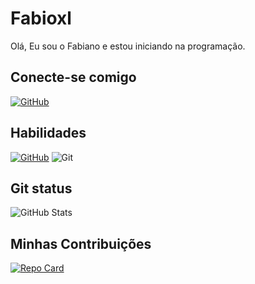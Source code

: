 # Fabioxl
Olá, Eu sou o Fabiano e estou iniciando na programação.
## Conecte-se comigo
[![GitHub](https://img.shields.io/badge/GitHub-100000?style=for-the-badge&logo=github&logoColor=white)](https://github.com/fabioxl)


## Habilidades
[![GitHub](https://img.shields.io/badge/GitHub-100000?style=for-the-badge&logo=github&logoColor=white)](https://github.com/fabioxl)
![Git](https://img.shields.io/badge/GIT-E44C30?style=for-the-badge&logo=git&logoColor=white)

## Git status
![GitHub Stats](https://github-readme-stats.vercel.app/api?username=fabioxl&theme=transparent&bg_color=000&border_color=30A3DC&show_icons=true&icon_color=30A3DC&title_color=E94D5F&text_color=FFF&hide_title=true&hide=stars)
## Minhas Contribuições
[![Repo Card](https://github-readme-stats.vercel.app/api/pin/?username=fabioxl&repo=SEUREPOSITORIO&bg_color=000&border_color=30A3DC&show_icons=true&icon_color=30A3DC&title_color=E94D5F&text_color=FFF)](https://github.com/fabioxl/dio-lab-open-source)